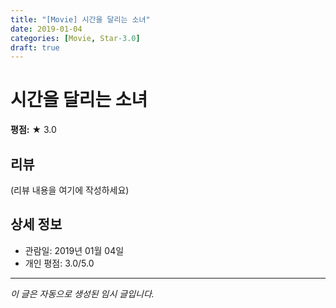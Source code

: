 ```yaml
---
title: "[Movie] 시간을 달리는 소녀"
date: 2019-01-04
categories: [Movie, Star-3.0]
draft: true
---
```


# 시간을 달리는 소녀

**평점:** ★ 3.0

## 리뷰

(리뷰 내용을 여기에 작성하세요)

## 상세 정보

- 관람일: 2019년 01월 04일
- 개인 평점: 3.0/5.0

---

*이 글은 자동으로 생성된 임시 글입니다.*
